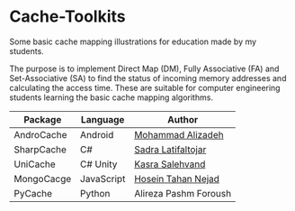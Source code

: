 # Cache-Toolkits
Some basic cache mapping illustrations for education made by my students.

The purpose is to implement Direct Map (DM), Fully Associative (FA) and Set-Associative (SA) to find the status of incoming memory addresses and calculating the access time. These are suitable for computer engineering students learning the basic cache mapping algorithms.


| Package  | Language  | Author  |
|---|---|---|
| AndroCache  | Android  | [Mohammad Alizadeh](github.com/mohammadalizadeh1179)  |
| SharpCache  | C#  | [Sadra Latifaltojar](github.com/sadralatif2)  |
| UniCache    | C# Unity | [Kasra Salehvand](github.com/theKasra) |
| MongoCacge  | JavaScript | [Hosein Tahan Nejad](gitlab.com/unclet1999) |
| PyCache     | Python     | Alireza Pashm Foroush |

